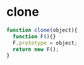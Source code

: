 # clone

```js
function clone(object){
  function F(){}
  F.prototype = object;
  return new F();
}
```
